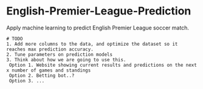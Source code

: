 # English-Premier-League-Prediction
Apply machine learning to predict English Premier League soccer match.

```
# TODO
1. Add more columns to the data, and optimize the dataset so it reaches max prediction accuracy.
2. Tune parameters on prediction models
3. Think about how we are going to use this.
 Option 1. Website showing current results and predictions on the next x number of games and standings
 Option 2. Betting bot..?
 Option 3. ...